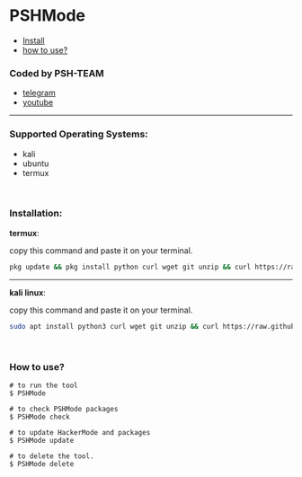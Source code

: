 # PSHMode
- [Install](#install)
- [how to use?](#docs)

### Coded by PSH-TEAM
- [telegram](https://t.me/psh_team)
- [youtube](https://www.youtube.com/channel/UCRFNcuHk3I_1g6PBaBxj9qQ)
___

### Supported Operating Systems:
- kali
- ubuntu
- termux

<br>
<div id="install"></div>

### Installation:
**termux**:

copy this command and paste it on your terminal. 
```bash
pkg update && pkg install python curl wget git unzip && curl https://raw.githubusercontent.com/Arab-developers/HackerMode/future/install.sh > HackerModeInstall && source HackerModeInstall
```
___
**kali linux**:

copy this command and paste it on your terminal.
```bash
sudo apt install python3 curl wget git unzip && curl https://raw.githubusercontent.com/Arab-developers/HackerMode/future/install.sh > HackerModeInstall && source HackerModeInstall
```
<br>
<div id="docs"></div>

### How to use?
```shell
# to run the tool
$ PSHMode

# to check PSHMode packages
$ PSHMode check

# to update HackerMode and packages
$ PSHMode update

# to delete the tool.
$ PSHMode delete
```
